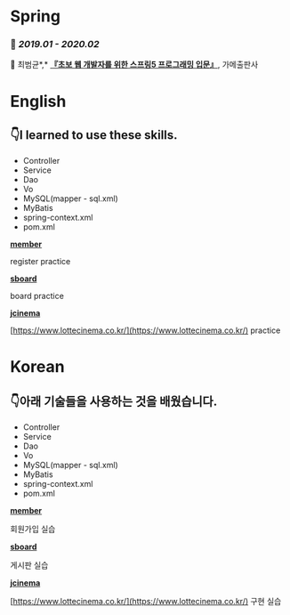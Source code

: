 # Spring

### 📆 *2019.01 - 2020.02*

📘 최범균*,* **[『초보 웹 개발자를 위한 스프링5 프로그래밍 입문』](https://www.aladin.co.kr/shop/wproduct.aspx?ItemId=157472828)**, 가메출판사

# English

## 👇I learned to use these skills.

- Controller
- Service
- Dao
- Vo
- MySQL(mapper - sql.xml)
- MyBatis
- spring-context.xml
- pom.xml

**[member](https://github.com/leedaham/academy-spring-2020/tree/master/member)**

register practice

**[sboard](https://github.com/leedaham/academy-spring-2020/tree/master/sboard)**

board practice

**[jcinema](https://github.com/leedaham/academy-spring-2020/tree/master/jcinema)**

[https://www.lottecinema.co.kr/](https://www.lottecinema.co.kr/) practice

# Korean

## 👇아래 기술들을 사용하는 것을 배웠습니다.

- Controller
- Service
- Dao
- Vo
- MySQL(mapper - sql.xml)
- MyBatis
- spring-context.xml
- pom.xml

**[member](https://github.com/leedaham/academy-spring-2020/tree/master/member)**

회원가입 실습

**[sboard](https://github.com/leedaham/academy-spring-2020/tree/master/sboard)**

게시판 실습

**[jcinema](https://github.com/leedaham/academy-spring-2020/tree/master/jcinema)**

[https://www.lottecinema.co.kr/](https://www.lottecinema.co.kr/) 구현 실습